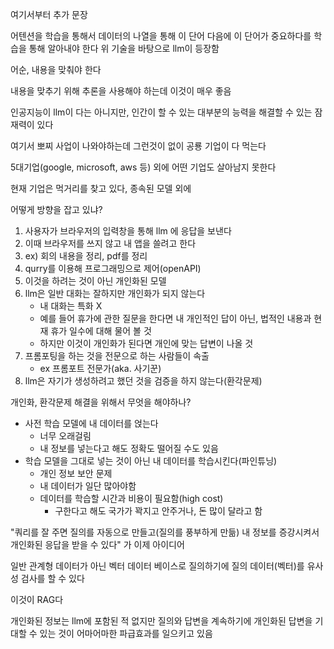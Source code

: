 여기서부터 추가 문장

어텐션을 학습을 통해서 데이터의 나열을 통해 이 단어 다음에 이 단어가 중요하다를 학습을 통해 알아내야 한다
위 기술을 바탕으로 llm이 등장함

어순, 내용을 맞춰야 한다

내용을 맞추기 위해 추론을 사용해야 하는데 이것이 매우 좋음

인공지능이 llm이 다는 아니지만, 인간이 할 수 있는 대부분의 능력을 해결할 수 있는 잠재력이 있다

여기서 뽀찌 사업이 나와야하는데 그런것이 없이 공룡 기업이 다 먹는다

5대기업(google, microsoft, aws 등) 외에 어떤 기업도 살아남지 못한다

현재 기업은 먹거리를 찾고 있다, 종속된 모델 외에

어떻게 방향을 잡고 있냐?
1. 사용자가 브라우저의 입력창을 통해 llm 에 응답을 보낸다
2. 이때 브라우저를 쓰지 않고 내 앱을 쓸려고 한다
3. ex) 회의 내용을 정리, pdf를 정리
4.  qurry를 이용해 프로그래밍으로 제어(openAPI)
5. 이것을 하려는 것이 아닌 개인화된 모델
6. llm은 일반 대화는 잘하지만 개인화가 되지 않는다
	- 내 대화는 특화 X
	- 예를 들어 휴가에 관한 질문을 한다면 내 개인적인 답이 아닌, 법적인 내용과 현재 휴가 일수에 대해 물어 볼 것
	- 하지만 이것이 개인화가 된다면 개인에 맞는 답변이 나올 것
7. 프롬포팅을 하는 것을 전문으로 하는 사람들이 속출
	- ex 프롬포트 전문가(aka. 사기꾼)
8. llm은 자기가 생성하려고 했던 것을 검증을 하지 않는다(환각문제)

개인화, 환각문제 해결을 위해서 무엇을 해야하나?
- 사전 학습 모델에 내 데이터를 얹는다
	- 너무 오래걸림
	- 내 정보를 넣는다고 해도 정확도 떨어질 수도 있음
- 학습 모델을 그대로 넣는 것이 아닌 내 데이터를 학습시킨다(파인튜닝)
	- 개인 정보 보안 문제
	- 내 데이터가 일단 많아야함
	- 데이터를 학습할 시간과 비용이 필요함(high cost)
		- 구한다고 해도 국가가 꽉지고 안주거나, 돈 많이 달라고 함

"쿼리를 잘 주면 질의를 자동으로 만들고(질의를 풍부하게 만듦) 내 정보를 증강시켜서 개인화된 응답을 받을 수 있다" 가 이제 아이디어

일반 관계형 데이터가 아닌 벡터 데이터 베이스로 질의하기에 질의 데이터(벡터)를 유사성 검사를 할 수 있다

이것이 RAG다

개인화된 정보는  llm에 포함된 적 없지만 질의와 답변을 계속하기에 개인화된 답변을 기대할 수 있는 것이 어마어마한 파급효과를 일으키고 있음



